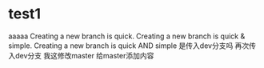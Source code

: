 # test1
aaaaa
Creating a new branch is quick.
Creating a new branch is quick & simple.
Creating a new branch is quick AND simple
是传入dev分支吗
再次传入dev分支
我这修改master
给master添加内容
